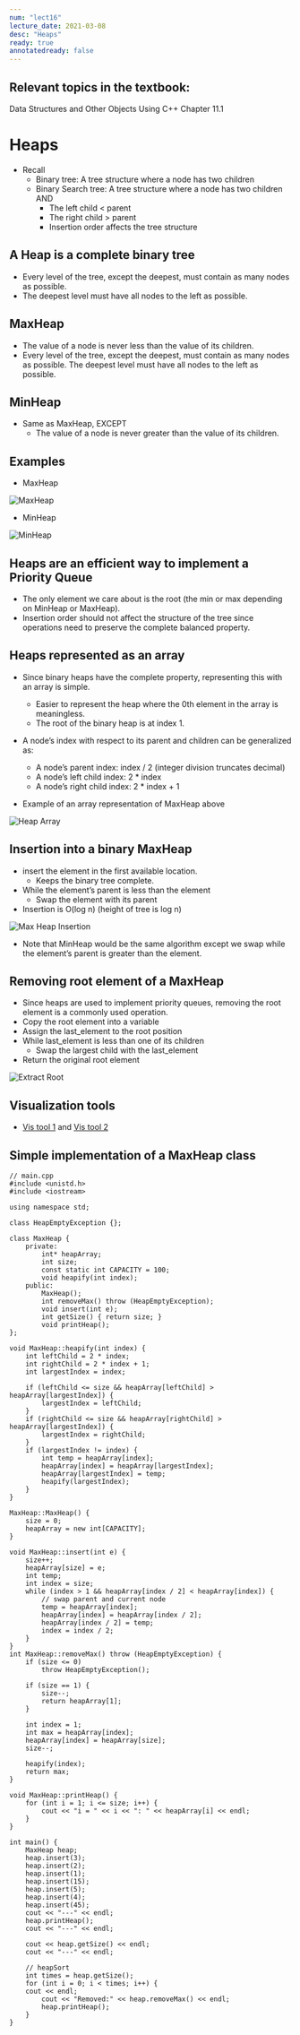 ```yaml
---
num: "lect16"
lecture_date: 2021-03-08
desc: "Heaps"
ready: true
annotatedready: false
---
```

## Relevant topics in the textbook:
Data Structures and Other Objects Using C++ Chapter 11.1


# Heaps

* Recall
    * Binary tree: A tree structure where a node has two children
    * Binary Search tree: A tree structure where a node has two children AND
        * The left child < parent
        * The right child > parent
        * Insertion order affects the tree structure

## A Heap is a <b>complete</b> binary tree
* Every level of the tree, except the deepest, must contain as many nodes as possible.
* The deepest level must have all nodes to the left as possible.

## MaxHeap
* The value of a node is never less than the value of its children.
* Every level of the tree, except the deepest, must contain as many nodes as possible. The deepest level must have all nodes to the left as possible.

## MinHeap
* Same as MaxHeap, EXCEPT
    * The value of a node is never greater than the value of its children.

## Examples
* MaxHeap

![MaxHeap](MaxHeap.png)

* MinHeap

![MinHeap](MinHeap.png)

## Heaps are an efficient way to implement a Priority Queue
* The only element we care about is the root (the min or max depending on MinHeap or MaxHeap).
* Insertion order should not affect the structure of the tree since operations need to preserve the complete balanced property.

## Heaps represented as an array
* Since binary heaps have the complete property, representing this with an array is simple. 
    * Easier to represent the heap where the 0th element in the array is meaningless.
    * The root of the binary heap is at index 1.
* A node’s index with respect to its parent and children can be generalized as:
    * A node’s parent index: index / 2 (integer division truncates decimal)
    * A node’s left child index: 2 * index
    * A node’s right child index: 2 * index + 1

* Example of an array representation of MaxHeap above

![Heap Array](HeapArray.png)

## Insertion into a binary MaxHeap
* insert the element in the first available location.
    * Keeps the binary tree complete.
* While the element’s parent is less than the element
    * Swap the element with its parent
* Insertion is O(log n) (height of tree is log n)

![Max Heap Insertion](MaxHeapInsertion.png)

* Note that MinHeap would be the same algorithm except we swap while the element’s parent is greater than the element.

## Removing root element of a MaxHeap
* Since heaps are used to implement priority queues, removing the root element is a commonly used operation.
* Copy the root element into a variable
* Assign the last_element to the root position
* While last_element is less than one of its children
    * Swap the largest child with the last_element
* Return the original root element

![Extract Root](ExtractRoot.png)

## Visualization tools
* [Vis tool 1](https://visualgo.net/en/heap) and [Vis tool 2](https://opendsa-server.cs.vt.edu/embed/heapsortCON)

## Simple implementation of a MaxHeap class


```
// main.cpp
#include <unistd.h>
#include <iostream>

using namespace std;

class HeapEmptyException {};

class MaxHeap {
	private:
		int* heapArray;
		int size;
		const static int CAPACITY = 100;
		void heapify(int index);
	public:
		MaxHeap();
		int removeMax() throw (HeapEmptyException);
		void insert(int e);
		int getSize() { return size; }
		void printHeap();
};

void MaxHeap::heapify(int index) {
    int leftChild = 2 * index;
    int rightChild = 2 * index + 1;
    int largestIndex = index;

    if (leftChild <= size && heapArray[leftChild] > heapArray[largestIndex]) {
        largestIndex = leftChild;
    }
    if (rightChild <= size && heapArray[rightChild] > heapArray[largestIndex]) {
        largestIndex = rightChild;
    }
    if (largestIndex != index) {
        int temp = heapArray[index];
        heapArray[index] = heapArray[largestIndex];
        heapArray[largestIndex] = temp;
        heapify(largestIndex);
    }
}

MaxHeap::MaxHeap() {
    size = 0;
    heapArray = new int[CAPACITY];
}

void MaxHeap::insert(int e) {
    size++;
    heapArray[size] = e;
    int temp;
    int index = size;
    while (index > 1 && heapArray[index / 2] < heapArray[index]) {
        // swap parent and current node
        temp = heapArray[index];
        heapArray[index] = heapArray[index / 2];
        heapArray[index / 2] = temp;
        index = index / 2;
    }
}
int MaxHeap::removeMax() throw (HeapEmptyException) {
    if (size <= 0)
        throw HeapEmptyException();

    if (size == 1) {
        size--;
        return heapArray[1];
    }

    int index = 1;
    int max = heapArray[index];
    heapArray[index] = heapArray[size];
    size--;

    heapify(index);
    return max;
}

void MaxHeap::printHeap() {
    for (int i = 1; i <= size; i++) {
        cout << "i = " << i << ": " << heapArray[i] << endl;
    }
}

int main() {
    MaxHeap heap;
    heap.insert(3);
    heap.insert(2);
    heap.insert(1);
    heap.insert(15);
    heap.insert(5);
    heap.insert(4);
    heap.insert(45);
    cout << "---" << endl;
    heap.printHeap();
    cout << "---" << endl;

    cout << heap.getSize() << endl;
    cout << "---" << endl;

    // heapSort
    int times = heap.getSize();
    for (int i = 0; i < times; i++) {
	cout << endl;
        cout << "Removed:" << heap.removeMax() << endl;
        heap.printHeap();
    }
}
```
